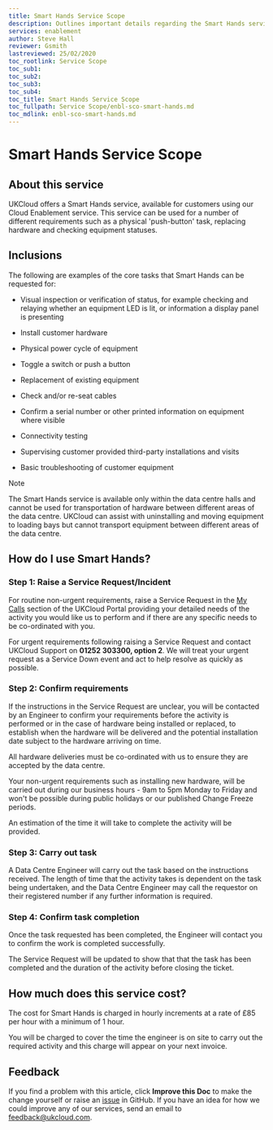 ```yaml
---
title: Smart Hands Service Scope
description: Outlines important details regarding the Smart Hands service
services: enablement
author: Steve Hall
reviewer: Gsmith
lastreviewed: 25/02/2020
toc_rootlink: Service Scope
toc_sub1: 
toc_sub2:
toc_sub3:
toc_sub4:
toc_title: Smart Hands Service Scope
toc_fullpath: Service Scope/enbl-sco-smart-hands.md
toc_mdlink: enbl-sco-smart-hands.md
---
```


# Smart Hands Service Scope

## About this service

UKCloud offers a Smart Hands service, available for customers using our Cloud Enablement service. This service can be used for a number of different requirements such as a physical 'push-button' task, replacing hardware and checking equipment statuses.

## Inclusions

The following are examples of the core tasks that Smart Hands can be requested for:

- Visual inspection or verification of status, for example checking and relaying whether an equipment LED is lit, or information a display panel is presenting

- Install customer hardware

- Physical power cycle of equipment

- Toggle a switch or push a button

- Replacement of existing equipment

- Check and/or re-seat cables

- Confirm a serial number or other printed information on equipment where visible

- Connectivity testing

- Supervising customer provided third-party installations and visits

- Basic troubleshooting of customer equipment

> [!NOTE]
> The Smart Hands service is available only within the data centre halls and cannot be used for transportation of hardware between different areas of the data centre. UKCloud can assist with uninstalling and moving equipment to loading bays but cannot transport equipment between different areas of the data centre. 

## How do I use Smart Hands?

### Step 1: Raise a Service Request/Incident

For routine non-urgent requirements, raise a Service Request in the [My Calls](https://portal.skyscapecloud.com/support/ivanti) section of the UKCloud Portal providing your detailed needs of the activity you would like us to perform and if there are any specific needs to be co-ordinated with you.

For urgent requirements following raising a Service Request and contact UKCloud Support on **01252 303300, option 2**. We will treat your urgent request as a Service Down event and act to help resolve as quickly as possible.

### Step 2: Confirm requirements

If the instructions in the Service Request are unclear, you will be contacted by an Engineer to confirm your requirements before the activity is performed or in the case of hardware being installed or replaced, to establish when the hardware will be delivered and the potential installation date subject to the hardware arriving on time.

All hardware deliveries must be co-ordinated with us to ensure they are accepted by the data centre.

Your non-urgent requirements such as installing new hardware, will be carried out during our business hours - 9am to 5pm Monday to Friday and won't be possible during public holidays or our published Change Freeze periods.

An estimation of the time it will take to complete the activity will be provided.

### Step 3: Carry out task

A Data Centre Engineer will carry out the task based on the instructions received. The length of time that the activity takes is dependent on the task being undertaken, and the Data Centre Engineer may call the requestor on their registered number if any further information is required.

### Step 4: Confirm task completion

Once the task requested has been completed, the Engineer will contact you to confirm the work is completed successfully.

The Service Request will be updated to show that that the task has been completed and the duration of the activity before closing the ticket.

## How much does this service cost?

The cost for Smart Hands is charged in hourly increments at a rate of £85 per hour with a minimum of 1 hour.

You will be charged to cover the time the engineer is on site to carry out the required activity and this charge will appear on your next invoice.

## Feedback

If you find a problem with this article, click **Improve this Doc** to make the change yourself or raise an [issue](https://github.com/UKCloud/documentation/issues) in GitHub. If you have an idea for how we could improve any of our services, send an email to <feedback@ukcloud.com>.
